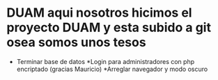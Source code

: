 # DUAM aqui nosotros hicimos el proyecto DUAM y esta subido a git osea somos unos tesos
* Terminar base de datos
*Login para administradores con php encriptado (gracias Mauricio)
*Arreglar navegador y modo oscuro

